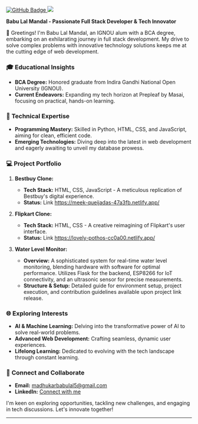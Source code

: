 <a href="https://github.com/babulal85k?tab=followers">
    <img src="https://img.shields.io/github/followers/babulal85k?label=Followers&style=social" alt="GitHub Badge">
</a>
<a href="https://github.com/babulal85k/github-profile-views-counter">
    <img src="https://komarev.com/ghpvc/?username=babulal85k">
</a>

**Babu Lal Mandal - Passionate Full Stack Developer & Tech Innovator**

🌟 Greetings! I'm Babu Lal Mandal, an IGNOU alum with a BCA degree, embarking on an exhilarating journey in full stack development. My drive to solve complex problems with innovative technology solutions keeps me at the cutting edge of web development.

### 🎓 **Educational Insights**

- **BCA Degree:** Honored graduate from Indira Gandhi National Open University (IGNOU).
- **Current Endeavors:** Expanding my tech horizon at Prepleaf by Masai, focusing on practical, hands-on learning.

### 🚀 **Technical Expertise**

- **Programming Mastery:** Skilled in Python, HTML, CSS, and JavaScript, aiming for clean, efficient code.
- **Emerging Technologies:** Diving deep into the latest in web development and eagerly awaiting to unveil my database prowess.

### 💻 **Project Portfolio**

1. **Bestbuy Clone:**
   - **Tech Stack:** HTML, CSS, JavaScript - A meticulous replication of Bestbuy's digital experience.
   - **Status:** Link https://meek-queijadas-47a3fb.netlify.app/

2. **Flipkart Clone:**
   - **Tech Stack:** HTML, CSS - A creative reimagining of Flipkart's user interface.
   - **Status:** Link https://lovely-pothos-cc0a00.netlify.app/

3. **Water Level Monitor:**
   - **Overview:** A sophisticated system for real-time water level monitoring, blending hardware with software for optimal performance. Utilizes Flask for the backend, ESP8266 for IoT connectivity, and an ultrasonic sensor for precise measurements.
   - **Structure & Setup:** Detailed guide for environment setup, project execution, and contribution guidelines available upon project link release.

### 🌐 **Exploring Interests**

- **AI & Machine Learning:** Delving into the transformative power of AI to solve real-world problems.
- **Advanced Web Development:** Crafting seamless, dynamic user experiences.
- **Lifelong Learning:** Dedicated to evolving with the tech landscape through constant learning.

### 🤝 **Connect and Collaborate**

- **Email:** [madhukarbabulal5@gmail.com](mailto:madhukarbabulal5@gmail.com)
- **LinkedIn:** [Connect with me](https://www.linkedin.com/in/babulal85k)

I'm keen on exploring opportunities, tackling new challenges, and engaging in tech discussions. Let's innovate together!

---
